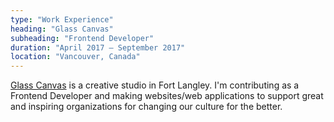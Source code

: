 ```yaml
---
type: "Work Experience"
heading: "Glass Canvas"
subheading: "Frontend Developer"
duration: "April 2017 – September 2017"
location: "Vancouver, Canada"
---
```


<a href="http://glasscanvas.io/" target="_blank">Glass Canvas</a> is a creative studio in Fort Langley. I'm contributing as a Frontend Developer and making websites/web applications to support great and inspiring organizations for changing our culture for the better.
